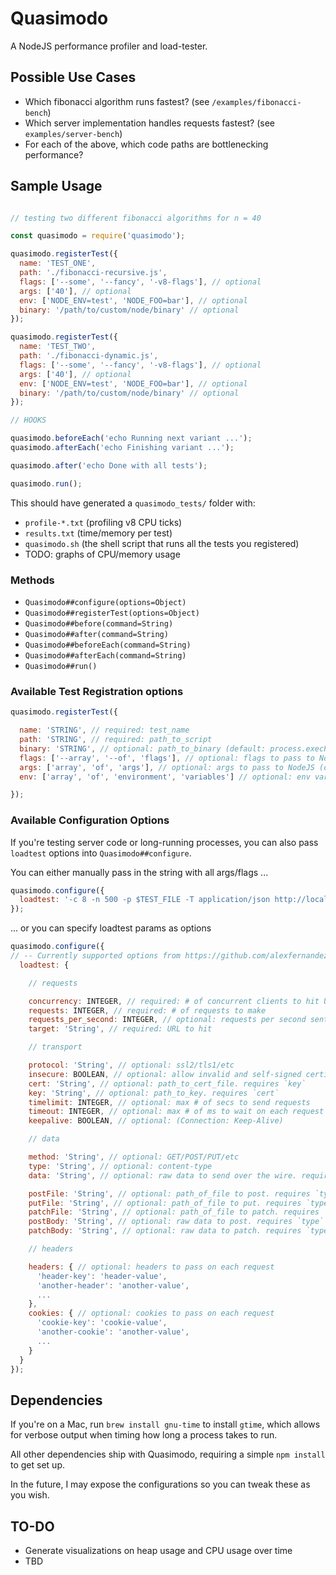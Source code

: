 # Quasimodo

A NodeJS performance profiler and load-tester.

## Possible Use Cases

- Which fibonacci algorithm runs fastest? (see `/examples/fibonacci-bench`)
- Which server implementation handles requests fastest? (see `examples/server-bench`)
- For each of the above, which code paths are bottlenecking performance?

## Sample Usage

```js

// testing two different fibonacci algorithms for n = 40

const quasimodo = require('quasimodo');

quasimodo.registerTest({
  name: 'TEST_ONE',
  path: './fibonacci-recursive.js',
  flags: ['--some', '--fancy', '-v8-flags'], // optional
  args: ['40'], // optional
  env: ['NODE_ENV=test', 'NODE_FOO=bar'], // optional
  binary: '/path/to/custom/node/binary' // optional
});

quasimodo.registerTest({
  name: 'TEST_TWO',
  path: './fibonacci-dynamic.js',
  flags: ['--some', '--fancy', '-v8-flags'], // optional
  args: ['40'], // optional
  env: ['NODE_ENV=test', 'NODE_FOO=bar'], // optional
  binary: '/path/to/custom/node/binary' // optional
});

// HOOKS

quasimodo.beforeEach('echo Running next variant ...');
quasimodo.afterEach('echo Finishing variant ...');

quasimodo.after('echo Done with all tests');

quasimodo.run();
```

This should have generated a `quasimodo_tests/` folder with:
- `profile-*.txt` (profiling v8 CPU ticks)
- `results.txt` (time/memory per test)
- `quasimodo.sh` (the shell script that runs all the tests you registered)
- TODO: graphs of CPU/memory usage

### Methods

- `Quasimodo##configure(options=Object)`
- `Quasimodo##registerTest(options=Object)`
- `Quasimodo##before(command=String)`
- `Quasimodo##after(command=String)`
- `Quasimodo##beforeEach(command=String)`
- `Quasimodo##afterEach(command=String)`
- `Quasimodo##run()`

### Available Test Registration options

```js
quasimodo.registerTest({

  name: 'STRING', // required: test_name
  path: 'STRING', // required: path_to_script
  binary: 'STRING', // optional: path_to_binary (default: process.execPath)
  flags: ['--array', '--of', 'flags'], // optional: flags to pass to NodeJS (default: none)
  args: ['array', 'of', 'args'], // optional: args to pass to NodeJS (default: none)
  env: ['array', 'of', 'environment', 'variables'] // optional: env variables to pass to NodeJS (default: none)

});
```

### Available Configuration Options

If you're testing server code or long-running processes, you can also pass `loadtest` options into `Quasimodo##configure`.

You can either manually pass in the string with all args/flags ...
```js
quasimodo.configure({
  loadtest: '-c 8 -n 500 -p $TEST_FILE -T application/json http://localhost:3000/end_point'
});
```

... or you can specify loadtest params as options
```js
quasimodo.configure({
// -- Currently supported options from https://github.com/alexfernandez/loadtest --
  loadtest: {

    // requests

    concurrency: INTEGER, // required: # of concurrent clients to hit URL
    requests: INTEGER, // required: # of requests to make
    requests_per_second: INTEGER, // optional: requests per second sent to server
    target: 'String', // required: URL to hit

    // transport

    protocol: 'String', // optional: ssl2/tls1/etc
    insecure: BOOLEAN, // optional: allow invalid and self-signed certificates over https
    cert: 'String', // optional: path_to_cert_file. requires `key`
    key: 'String', // optional: path_to_key. requires `cert`
    timelimit: INTEGER, // optional: max # of secs to send requests
    timeout: INTEGER, // optional: max # of ms to wait on each request
    keepalive: BOOLEAN, // optional: (Connection: Keep-Alive)

    // data

    method: 'String', // optional: GET/POST/PUT/etc
    type: 'String', // optional: content-type
    data: 'String', // optional: raw data to send over the wire. require `type` and `method`

    postFile: 'String', // optional: path_of_file to post. requires `type`
    putFile: 'String', // optional: path_of_file to put. requires `type`
    patchFile: 'String', // optional: path_of_file to patch. requires `type`
    postBody: 'String', // optional: raw data to post. requires `type`
    patchBody: 'String', // optional: raw data to patch. requires `type`

    // headers

    headers: { // optional: headers to pass on each request
      'header-key': 'header-value',
      'another-header': 'another-value',
      ...
    },
    cookies: { // optional: cookies to pass on each request
      'cookie-key': 'cookie-value',
      'another-cookie': 'another-value',
      ...
    }
  }
});

```

## Dependencies

If you're on a Mac, run `brew install gnu-time` to install `gtime`, which allows for verbose output when timing how long a process takes to run.

All other dependencies ship with Quasimodo, requiring a simple `npm install` to get set up.

In the future, I may expose the configurations so you can tweak these as you wish.

## TO-DO

- Generate visualizations on heap usage and CPU usage over time
- TBD
